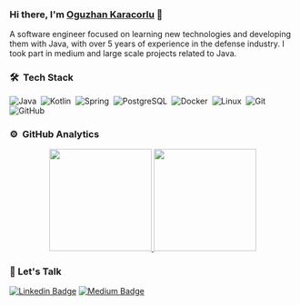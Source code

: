 ### Hi there, I'm [Oguzhan Karacorlu](https://github.com/OguzhanKaracorlu) 👋

A software engineer focused on learning new technologies and developing them with Java, with over 5 years of experience in the defense industry. I took part in medium and large scale projects related to Java.

### 🛠 &nbsp;Tech Stack
![Java](https://img.shields.io/badge/-Java-05122A?logo=Java)&nbsp;
![Kotlin](https://img.shields.io/badge/-Kotlin-05122A?style=flat&logo=Kotlin)&nbsp;
![Spring](https://img.shields.io/badge/-Spring-05122A?style=flat&logo=Spring)&nbsp;
![PostgreSQL](https://img.shields.io/badge/-PostgreSQL-05122A?style=flat&logo=PostgreSQL)&nbsp;
![Docker](https://img.shields.io/badge/-Docker-05122A?style=flat&logo=Docker)&nbsp;
![Linux](https://img.shields.io/badge/-Linux-05122A?style=flat&logo=Linux)&nbsp;
![Git](https://img.shields.io/badge/-Git-05122A?style=flat&logo=git)&nbsp;
![GitHub](https://img.shields.io/badge/-GitHub-05122A?style=flat&logo=github)&nbsp;
  
  
### ⚙️ &nbsp;GitHub Analytics

<p align="center">
<a href="https://github.com/oguzhankaracorlu">
  <img height="180em" src="https://github-readme-stats-eight-theta.vercel.app/api?username=oguzhankaracorlu&show_icons=true&theme=algolia&include_all_commits=true&count_private=true"/>
  <img height="180em" src="https://github-readme-stats-eight-theta.vercel.app/api/top-langs/?username=oguzhankaracorlu&layout=compact&langs_count=8&theme=algolia"/>
</a>
</p>
  
### 🤝&nbsp;Let's Talk
[![Linkedin Badge](https://img.shields.io/badge/-oguzhankaracorlu-blue?style=flat-square&logo=Linkedin&logoColor=white&link=https://www.linkedin.com/in/oguzhankaracorlu/)](https://www.linkedin.com/in/oguzhankaracorlu/)
[![Medium Badge](https://img.shields.io/badge/-oguzhankaracorlu-black?style=flat-square&logo=Medium&logoColor=white&link=https://medium.com/@oguzhankaracorlu)](https://medium.com/@oguzhankaracorlu)


<!--
**OguzhanKaracorlu/oguzhankaracorlu** is a ✨ _special_ ✨ repository because its `README.md` (this file) appears on your GitHub profile.

Here are some ideas to get you started:

- 🔭 I’m currently working on ...
- 🌱 I’m currently learning ...
- 👯 I’m looking to collaborate on ...
- 🤔 I’m looking for help with ...
- 💬 Ask me about ...
- 📫 How to reach me: ...
- 😄 Pronouns: ...
- ⚡ Fun fact: ...
-->
